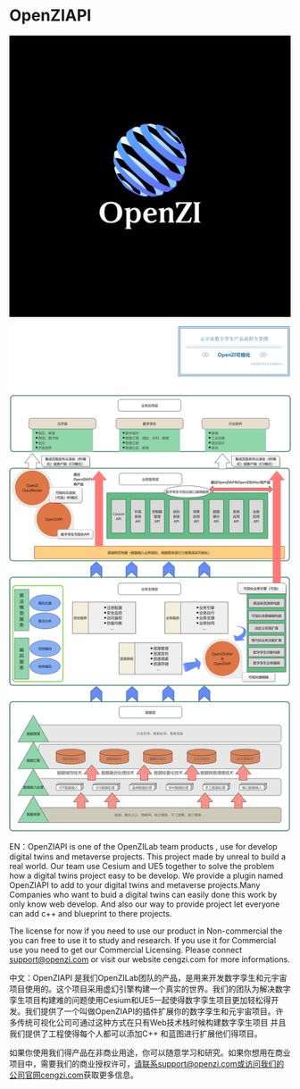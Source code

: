 # OpenZIAPI

![Logo](./Docs/OpenZILogo.png)

![Logo](./Docs/OpenZIProducts.png)

EN：OpenZIAPI is one of the OpenZILab team products , use for develop digital twins and metaverse projects. This project made by unreal to build a real world. Our team use Cesium and UE5 together to solve the problem how a digital twins project easy to be develop. We provide a plugin named OpenZIAPI to add to your digital twins and metaverse projects.Many Companies who want to buid a digital twins can easily done this work by only know web develop. And also our way to provide project let everyone can add c++ and blueprint to there projects.

The license for now if you need to use our product in Non-commercial the you can free to use it to study and research. If you use it for Commercial use you need to get our Commercial Licensing. Please connect support@openzi.com or visit our website cengzi.com for more informations.

中文：OpenZIAPI 是我们OpenZILab团队的产品，是用来开发数字孪生和元宇宙项目使用的。这个项目采用虚幻引擎构建一个真实的世界。我们的团队为解决数字孪生项目构建难的问题使用Cesium和UE5一起使得数字孪生项目更加轻松得开发。我们提供了一个叫做OpenZIAPI的插件扩展你的数字孪生和元宇宙项目。许多传统可视化公司可通过这种方式在只有Web技术栈时候构建数字孪生项目 并且我们提供了工程使得每个人都可以添加C++ 和蓝图进行扩展他们得项目。

如果你使用我们得产品在非商业用途，你可以随意学习和研究。如果你想用在商业项目中，需要我们的商业授权许可，请联系support@openzi.com或访问我们的公司官网[cengzi.com](http://cengzi,com)获取更多信息。